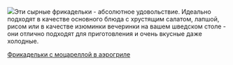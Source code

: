 <!--2025-08-26 10:21:00-->
<div class="yb">
  <div class="rss povarenok"><a href="https://www.povarenok.ru/recipes/show/183025/"><img src="https://www.povarenok.ru/data/cache/2025aug/26/20/3188061_87449-640x480.jpg"></a>Эти сырные фрикадельки - абсолютное удовольствие. Идеально подходят в качестве основного блюда с хрустящим салатом, лапшой, рисом или в качестве изюминки вечеринки на вашем шведском столе - они отлично подходят для приготовления и очень вкусные даже холодные. <p class="titl"><a href="https://www.povarenok.ru/recipes/show/183025/">Фрикадельки с моцареллой в аэрогриле</a></p></div>
</div>
